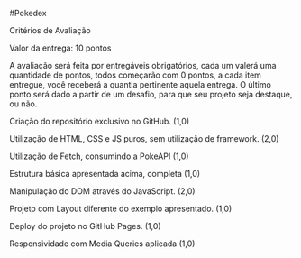 #Pokedex

Critérios de Avaliação

Valor da entrega: 10 pontos

A avaliação será feita por entregáveis obrigatórios, cada um valerá uma quantidade de pontos, todos começarão com 0 pontos, 
a cada item entregue, você receberá a quantia pertinente aquela entrega. O último ponto será dado a partir de um desafio, para que seu projeto seja destaque, ou não.

Criação do repositório exclusivo no GitHub. (1,0)

Utilização de HTML, CSS e JS puros, sem utilização de framework. (2,0)

Utilização de Fetch, consumindo a PokeAPI (1,0)

Estrutura básica apresentada acima, completa (1,0)

Manipulação do DOM através do JavaScript. (2,0)

Projeto com Layout diferente do exemplo apresentado. (1,0)

Deploy do projeto no GitHub Pages. (1,0)

Responsividade com Media Queries aplicada (1,0)
